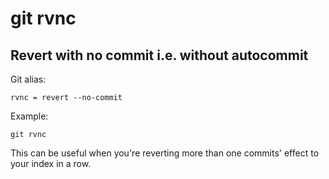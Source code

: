 # git rvnc

## Revert with no commit i.e. without autocommit

Git alias:

```git
rvnc = revert --no-commit
```

Example:

```shell
git rvnc
```

This can be useful when you're reverting more than one 
commits' effect to your index in a row.
